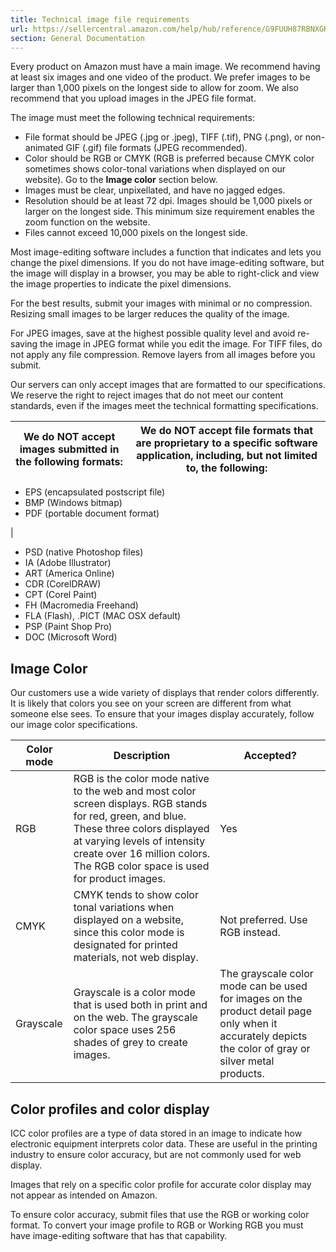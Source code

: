 ```yaml
---
title: Technical image file requirements
url: https://sellercentral.amazon.com/help/hub/reference/G9FUUH87RBNXGKB7
section: General Documentation
---
```


Every product on Amazon must have a main image. We recommend having at least
six images and one video of the product. We prefer images to be larger than
1,000 pixels on the longest side to allow for zoom. We also recommend that you
upload images in the JPEG file format.

The image must meet the following technical requirements:

  * File format should be JPEG (.jpg or .jpeg), TIFF (.tif), PNG (.png), or non-animated GIF (.gif) file formats (JPEG recommended).
  * Color should be RGB or CMYK (RGB is preferred because CMYK color sometimes shows color-tonal variations when displayed on our website). Go to the **Image color** section below.
  * Images must be clear, unpixellated, and have no jagged edges.
  * Resolution should be at least 72 dpi. Images should be 1,000 pixels or larger on the longest side. This minimum size requirement enables the zoom function on the website.
  * Files cannot exceed 10,000 pixels on the longest side.

Most image-editing software includes a function that indicates and lets you
change the pixel dimensions. If you do not have image-editing software, but
the image will display in a browser, you may be able to right-click and view
the image properties to indicate the pixel dimensions.

For the best results, submit your images with minimal or no compression.
Resizing small images to be larger reduces the quality of the image.

For JPEG images, save at the highest possible quality level and avoid re-
saving the image in JPEG format while you edit the image. For TIFF files, do
not apply any file compression. Remove layers from all images before you
submit.

Our servers can only accept images that are formatted to our specifications.
We reserve the right to reject images that do not meet our content standards,
even if the images meet the technical formatting specifications.

We do NOT accept images submitted in the following formats: | We do NOT accept file formats that are proprietary to a specific software application, including, but not limited to, the following:  
---|---  
  
  * EPS (encapsulated postscript file)
  * BMP (Windows bitmap)
  * PDF (portable document format)

|

  * PSD (native Photoshop files)
  * IA (Adobe Illustrator)
  * ART (America Online)
  * CDR (CorelDRAW)
  * CPT (Corel Paint)
  * FH (Macromedia Freehand)
  * FLA (Flash), .PICT (MAC OSX default)
  * PSP (Paint Shop Pro)
  * DOC (Microsoft Word)

  
  
## Image Color

Our customers use a wide variety of displays that render colors differently.
It is likely that colors you see on your screen are different from what
someone else sees. To ensure that your images display accurately, follow our
image color specifications.

Color mode | Description | Accepted?  
---|---|---  
RGB | RGB is the color mode native to the web and most color screen displays. RGB stands for red, green, and blue. These three colors displayed at varying levels of intensity create over 16 million colors. The RGB color space is used for product images. | Yes  
CMYK | CMYK tends to show color tonal variations when displayed on a website, since this color mode is designated for printed materials, not web display. | Not preferred. Use RGB instead.  
Grayscale | Grayscale is a color mode that is used both in print and on the web. The grayscale color space uses 256 shades of grey to create images. | The grayscale color mode can be used for images on the product detail page only when it accurately depicts the color of gray or silver metal products.  
  
## Color profiles and color display

ICC color profiles are a type of data stored in an image to indicate how
electronic equipment interprets color data. These are useful in the printing
industry to ensure color accuracy, but are not commonly used for web display.

Images that rely on a specific color profile for accurate color display may
not appear as intended on Amazon.

To ensure color accuracy, submit files that use the RGB or working color
format. To convert your image profile to RGB or Working RGB you must have
image-editing software that has that capability.

